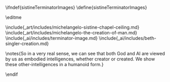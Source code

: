 \ifndef{sistineTerminatorImages}
\define{sistineTerminatorImages}

\editme

\include{_art/includes/michelangelo-sistine-chapel-ceiling.md}
\include{_art/includes/michelangelo-the-creation-of-man.md}
\include{_ai/includes/terminator-image.md}
\include{_ai/includes/beth-singler-creation.md}

\notes{So in a very real sense, we can see that both God and AI are viewed by us as embodied intelligences, whether creator or created. We show these other-intelligences in a humanoid form.}


\endif
